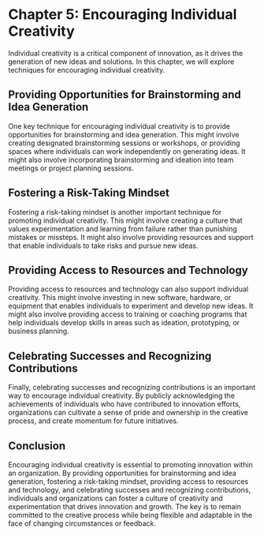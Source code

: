 Chapter 5: Encouraging Individual Creativity
============================================

Individual creativity is a critical component of innovation, as it drives the generation of new ideas and solutions. In this chapter, we will explore techniques for encouraging individual creativity.

Providing Opportunities for Brainstorming and Idea Generation
-------------------------------------------------------------

One key technique for encouraging individual creativity is to provide opportunities for brainstorming and idea generation. This might involve creating designated brainstorming sessions or workshops, or providing spaces where individuals can work independently on generating ideas. It might also involve incorporating brainstorming and ideation into team meetings or project planning sessions.

Fostering a Risk-Taking Mindset
-------------------------------

Fostering a risk-taking mindset is another important technique for promoting individual creativity. This might involve creating a culture that values experimentation and learning from failure rather than punishing mistakes or missteps. It might also involve providing resources and support that enable individuals to take risks and pursue new ideas.

Providing Access to Resources and Technology
--------------------------------------------

Providing access to resources and technology can also support individual creativity. This might involve investing in new software, hardware, or equipment that enables individuals to experiment and develop new ideas. It might also involve providing access to training or coaching programs that help individuals develop skills in areas such as ideation, prototyping, or business planning.

Celebrating Successes and Recognizing Contributions
---------------------------------------------------

Finally, celebrating successes and recognizing contributions is an important way to encourage individual creativity. By publicly acknowledging the achievements of individuals who have contributed to innovation efforts, organizations can cultivate a sense of pride and ownership in the creative process, and create momentum for future initiatives.

Conclusion
----------

Encouraging individual creativity is essential to promoting innovation within an organization. By providing opportunities for brainstorming and idea generation, fostering a risk-taking mindset, providing access to resources and technology, and celebrating successes and recognizing contributions, individuals and organizations can foster a culture of creativity and experimentation that drives innovation and growth. The key is to remain committed to the creative process while being flexible and adaptable in the face of changing circumstances or feedback.
